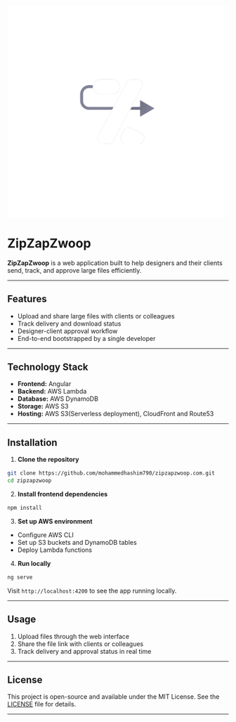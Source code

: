 ![logo](src/assets/icons/ic_app_logo.png)
# ZipZapZwoop

**ZipZapZwoop** is a web application built to help designers and their clients send, track, and approve large files efficiently.

---

## Features

- Upload and share large files with clients or colleagues
- Track delivery and download status
- Designer-client approval workflow
- End-to-end bootstrapped by a single developer

---

## Technology Stack

- **Frontend:** Angular
- **Backend:** AWS Lambda
- **Database:** AWS DynamoDB
- **Storage:** AWS S3
- **Hosting:** AWS S3(Serverless deployment), CloudFront and Route53

---

## Installation

1. **Clone the repository**  

```bash
git clone https://github.com/mohammedhashim790/zipzapzwoop.com.git
cd zipzapzwoop
````

2. **Install frontend dependencies**

```bash
npm install
```

3. **Set up AWS environment**

* Configure AWS CLI
* Set up S3 buckets and DynamoDB tables
* Deploy Lambda functions

4. **Run locally**

```bash
ng serve
```

Visit `http://localhost:4200` to see the app running locally.

---

## Usage

1. Upload files through the web interface
2. Share the file link with clients or colleagues
3. Track delivery and approval status in real time

---

## License

This project is open-source and available under the MIT License. See the [LICENSE](LICENSE) file for details.

---

